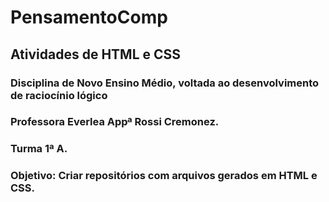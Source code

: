 # PensamentoComp
## Atividades de HTML e CSS
### Disciplina de Novo Ensino Médio, voltada ao desenvolvimento de raciocínio lógico
### Professora Everlea Appª Rossi Cremonez.
### Turma 1ª A.
### Objetivo: Criar repositórios com arquivos gerados em HTML e CSS.
